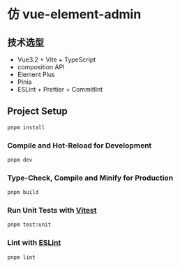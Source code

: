 # 仿 vue-element-admin

## 技术选型
- Vue3.2 + Vite + TypeScript
- composition API
- Element Plus
- Pinia
- ESLint + Prettier + Commitlint

## Project Setup

```sh
pnpm install
```

### Compile and Hot-Reload for Development

```sh
pnpm dev
```

### Type-Check, Compile and Minify for Production

```sh
pnpm build
```

### Run Unit Tests with [Vitest](https://vitest.dev/)

```sh
pnpm test:unit
```

### Lint with [ESLint](https://eslint.org/)

```sh
pnpm lint
```
